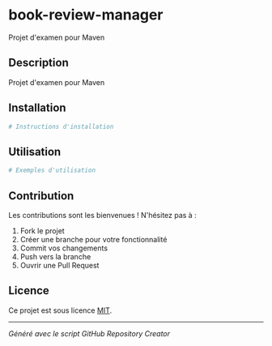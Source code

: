 # book-review-manager

Projet d'examen pour Maven

## Description

Projet d'examen pour Maven

## Installation

```bash
# Instructions d'installation
```

## Utilisation

```bash
# Exemples d'utilisation
```

## Contribution

Les contributions sont les bienvenues ! N'hésitez pas à :

1. Fork le projet
2. Créer une branche pour votre fonctionnalité
3. Commit vos changements
4. Push vers la branche
5. Ouvrir une Pull Request

## Licence

Ce projet est sous licence [MIT](LICENSE).

---

*Généré avec le script GitHub Repository Creator*
